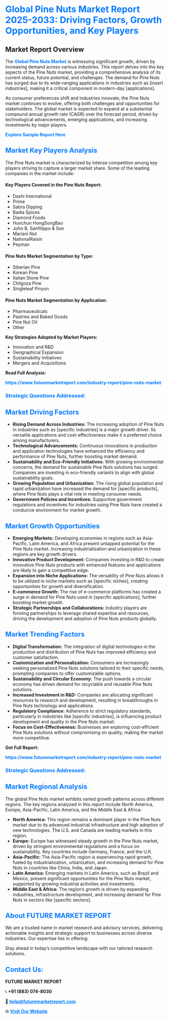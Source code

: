 <h1 style="color: #007BFF;">Global Pine Nuts Market Report 2025-2033: Driving Factors, Growth Opportunities, and Key Players</h1>

<section id="overview">
<h2>Market Report Overview</h2>
<p>The <a href="https://www.futuremarketreport.com/industry-report/pine-nuts-market" style="color: #007BFF; text-decoration: none;"><strong>Global Pine Nuts Market</strong></a> is witnessing significant growth, driven by increasing demand across various industries. This report delves into the key aspects of the Pine Nuts market, providing a comprehensive analysis of its current status, future potential, and challenges. The demand for Pine Nuts has surged due to its wide-ranging applications in industries such as [insert industries], making it a critical component in modern-day [applications].</p>
<p>As consumer preferences shift and industries innovate, the Pine Nuts market continues to evolve, offering both challenges and opportunities for stakeholders. The global market is expected to expand at a substantial compound annual growth rate (CAGR) over the forecast period, driven by technological advancements, emerging applications, and increasing investments by major players.</p>
</section>

<section id="overview">
<p><a href="https://www.futuremarketreport.com/request-sample/reportId=87267" style="color: #007BFF; text-decoration: none;"><strong>Explore Sample Report Here</strong></a></p>
</section>

<section id="key-players">
<h2 style="color: #007BFF;">Market Key Players Analysis</h2>
<p>The Pine Nuts market is characterized by intense competition among key players striving to capture a larger market share. Some of the leading companies in the market include:</p>
<h4>Key Players Covered in the Pine Nuts Report:</h4>
<ul><li>Dashi International</li><li>Prime</li><li>Sabra Dipping</li><li>Badia Spices</li><li>Diamond Foods</li><li>Hunchun HongSongBao</li><li>John B. Sanfilippo &amp; Son</li><li>Mariani Nut</li><li>NationalRaisin</li><li>Peyman</li></ul>
<h4>Pine Nuts Market Segmentation by Type:</h4>
<ul><li>Siberian Pine</li><li>Korean Pine</li><li>Italian Stone Pine</li><li>Chilgoza Pine</li><li>Singleleaf Pinyon</li></ul>

<h4>Pine Nuts Market Segmentation by Application:</h4>
<ul><li>Pharmaceuticals</li><li>Pastries and Baked Goods</li><li>Pine Nut Oil</li><li>Other</li></ul>
<p><strong>Key Strategies Adopted by Market Players:</strong></p>
<ul>
<li>Innovation and R&D</li>
<li>Geographical Expansion</li>
<li>Sustainability Initiatives</li>
<li>Mergers and Acquisitions</li>
</ul>
</section>

<section>
<p><strong>Read Full Analysis: </strong></p><a href="https://www.futuremarketreport.com/industry-report/pine-nuts-market" style="color: #007BFF; text-decoration: none;"><strong>https://www.futuremarketreport.com/industry-report/pine-nuts-market</strong></a>
<h3 style="color: #007BFF;">Strategic Questions Addressed:</h3>
</section>

<section id="driving-factors">
<h2 style="color: #007BFF;">Market Driving Factors</h2>
<ul>
<li><strong>Rising Demand Across Industries:</strong> The increasing adoption of Pine Nuts in industries such as [specific industries] is a major growth driver. Its versatile applications and cost-effectiveness make it a preferred choice among manufacturers.</li>
<li><strong>Technological Advancements:</strong> Continuous innovations in production and application technologies have enhanced the efficiency and performance of Pine Nuts, further boosting market demand.</li>
<li><strong>Sustainability and Eco-Friendly Initiatives:</strong> With growing environmental concerns, the demand for sustainable Pine Nuts solutions has surged. Companies are investing in eco-friendly variants to align with global sustainability goals.</li>
<li><strong>Growing Population and Urbanization:</strong> The rising global population and rapid urbanization have increased the demand for [specific products], where Pine Nuts plays a vital role in meeting consumer needs.</li>
<li><strong>Government Policies and Incentives:</strong> Supportive government regulations and incentives for industries using Pine Nuts have created a conducive environment for market growth.</li>
</ul>
</section>

<section id="growth-opportunities">
<h2 style="color: #007BFF;">Market Growth Opportunities</h2>
<ul>
<li><strong>Emerging Markets:</strong> Developing economies in regions such as Asia-Pacific, Latin America, and Africa present untapped potential for the Pine Nuts market. Increasing industrialization and urbanization in these regions are key growth drivers.</li>
<li><strong>Innovative Product Development:</strong> Companies investing in R&D to create innovative Pine Nuts products with enhanced features and applications are likely to gain a competitive edge.</li>
<li><strong>Expansion into Niche Applications:</strong> The versatility of Pine Nuts allows it to be utilized in niche markets such as [specific niches], creating opportunities for growth and diversification.</li>
<li><strong>E-commerce Growth:</strong> The rise of e-commerce platforms has created a surge in demand for Pine Nuts used in [specific applications], further boosting market growth.</li>
<li><strong>Strategic Partnerships and Collaborations:</strong> Industry players are forming partnerships to leverage shared expertise and resources, driving the development and adoption of Pine Nuts products globally.</li>
</ul>
</section>

<section id="trending-factors">
<h2 style="color: #007BFF;">Market Trending Factors</h2>
<ul>
<li><strong>Digital Transformation:</strong> The integration of digital technologies in the production and distribution of Pine Nuts has improved efficiency and customer satisfaction.</li>
<li><strong>Customization and Personalization:</strong> Consumers are increasingly seeking personalized Pine Nuts solutions tailored to their specific needs, prompting companies to offer customizable options.</li>
<li><strong>Sustainability and Circular Economy:</strong> The push towards a circular economy has driven demand for recyclable and reusable Pine Nuts solutions.</li>
<li><strong>Increased Investment in R&D:</strong> Companies are allocating significant resources to research and development, resulting in breakthroughs in Pine Nuts technology and applications.</li>
<li><strong>Regulatory Compliance:</strong> Adherence to strict regulatory standards, particularly in industries like [specific industries], is influencing product development and quality in the Pine Nuts market.</li>
<li><strong>Focus on Cost-Effectiveness:</strong> Businesses are exploring cost-efficient Pine Nuts solutions without compromising on quality, making the market more competitive.</li>
</ul>
</section>

<section>
<p><strong>Get Full Report: </strong></p><a href="https://www.futuremarketreport.com/industry-report/pine-nuts-market" style="color: #007BFF; text-decoration: none;"><strong>https://www.futuremarketreport.com/industry-report/pine-nuts-market</strong></a>
<h3 style="color: #007BFF;">Strategic Questions Addressed:</h3>
</section>


<section id="regional-analysis">
<h2 style="color: #007BFF;">Market Regional Analysis</h2>
<p>The global Pine Nuts market exhibits varied growth patterns across different regions. The key regions analyzed in this report include North America, Europe, Asia-Pacific, Latin America, and the Middle East & Africa:</p>
<ul>
<li><strong>North America:</strong> This region remains a dominant player in the Pine Nuts market due to its advanced industrial infrastructure and high adoption of new technologies. The U.S. and Canada are leading markets in this region.</li>
<li><strong>Europe:</strong> Europe has witnessed steady growth in the Pine Nuts market, driven by stringent environmental regulations and a focus on sustainability. Key countries include Germany, France, and the U.K.</li>
<li><strong>Asia-Pacific:</strong> The Asia-Pacific region is experiencing rapid growth, fueled by industrialization, urbanization, and increasing demand for Pine Nuts in countries like China, India, and Japan.</li>
<li><strong>Latin America:</strong> Emerging markets in Latin America, such as Brazil and Mexico, present significant opportunities for the Pine Nuts market, supported by growing industrial activities and investments.</li>
<li><strong>Middle East & Africa:</strong> The region’s growth is driven by expanding industries, infrastructure development, and increasing demand for Pine Nuts in sectors like [specific sectors].</li>
</ul>
</section>

<footer>
<h2 style="color: #007BFF;">About FUTURE MARKET REPORT</h2>
<p>We are a trusted name in market research and advisory services, delivering actionable insights and strategic support to businesses across diverse industries. Our expertise lies in offering:</p>

<p>Stay ahead in today’s competitive landscape with our tailored research solutions.</p>

<h2 style="color: #007BFF;">Contact Us:</h2>
<p><strong>FUTURE MARKET REPORT</strong></p>
<p>📞 <strong>+91 (883) 074-8030</strong></p>
<p>📧 <strong><a href="mailto:help@futuremarketreport.com" style="color: #007BFF;">help@futuremarketreport.com</a></strong></p>
<p>🌐 <strong><a href="https://www.futuremarketreport.com/" style="color: #007BFF;">Visit Our Website</a></strong></p>
</footer>